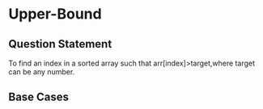 # Upper-Bound
<h2>Question Statement</h2>
<p>
  To find an index in a sorted array such that arr[index]>target,where target can be any number.
</p>
<h2>Base Cases</h2>
<p>
  
</p>
